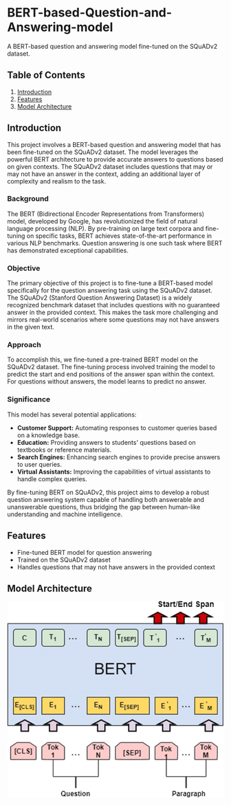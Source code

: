 # BERT-based-Question-and-Answering-model
A BERT-based question and answering model fine-tuned on the SQuADv2 dataset.

## Table of Contents

1. [Introduction](#introduction)
2. [Features](#features)
3. [Model Architecture](#architecture)

## Introduction

This project involves a BERT-based question and answering model that has been fine-tuned on the SQuADv2 dataset. The model leverages the powerful BERT architecture to provide accurate answers to questions based on given contexts. The SQuADv2 dataset includes questions that may or may not have an answer in the context, adding an additional layer of complexity and realism to the task.

### Background

The BERT (Bidirectional Encoder Representations from Transformers) model, developed by Google, has revolutionized the field of natural language processing (NLP). By pre-training on large text corpora and fine-tuning on specific tasks, BERT achieves state-of-the-art performance in various NLP benchmarks. Question answering is one such task where BERT has demonstrated exceptional capabilities.

### Objective

The primary objective of this project is to fine-tune a BERT-based model specifically for the question answering task using the SQuADv2 dataset. The SQuADv2 (Stanford Question Answering Dataset) is a widely recognized benchmark dataset that includes questions with no guaranteed answer in the provided context. This makes the task more challenging and mirrors real-world scenarios where some questions may not have answers in the given text.

### Approach

To accomplish this, we fine-tuned a pre-trained BERT model on the SQuADv2 dataset. The fine-tuning process involved training the model to predict the start and end positions of the answer span within the context. For questions without answers, the model learns to predict no answer.

### Significance

This model has several potential applications:
- **Customer Support:** Automating responses to customer queries based on a knowledge base.
- **Education:** Providing answers to students' questions based on textbooks or reference materials.
- **Search Engines:** Enhancing search engines to provide precise answers to user queries.
- **Virtual Assistants:** Improving the capabilities of virtual assistants to handle complex queries.

By fine-tuning BERT on SQuADv2, this project aims to develop a robust question answering system capable of handling both answerable and unanswerable questions, thus bridging the gap between human-like understanding and machine intelligence.

## Features

- Fine-tuned BERT model for question answering
- Trained on the SQuADv2 dataset
- Handles questions that may not have answers in the provided context

## Model Architecture
![model architecture](https://github.com/NihaalChowdary/BERT-based-Question-and-Answering-model/blob/42ddea6bcba038fe3a3b82bd94a330561d13d745/13369_2021_5810_Fig4_HTML.png)



